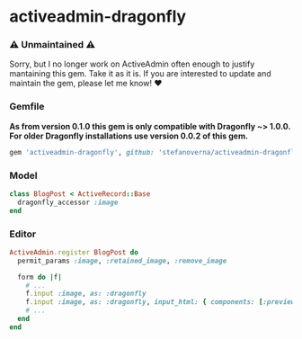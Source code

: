 # activeadmin-dragonfly

### :warning: Unmaintained :warning:

Sorry, but I no longer work on ActiveAdmin often enough to justify mantaining this gem. Take it as it is. If you are interested to update and maintain the gem, please let me know! :heart:

### Gemfile

**As from version 0.1.0 this gem is only compatible with Dragonfly ~> 1.0.0. For older Dragonfly installations use version 0.0.2 of this gem.**

```ruby
gem 'activeadmin-dragonfly', github: 'stefanoverna/activeadmin-dragonfly'
```

### Model

```ruby
class BlogPost < ActiveRecord::Base
  dragonfly_accessor :image
end
```

### Editor

```ruby
ActiveAdmin.register BlogPost do
  permit_params :image, :retained_image, :remove_image

  form do |f|
    # ...
    f.input :image, as: :dragonfly
    f.input :image, as: :dragonfly, input_html: { components: [:preview, :upload, :url, :remove ] }
    # ...
  end
end
```
